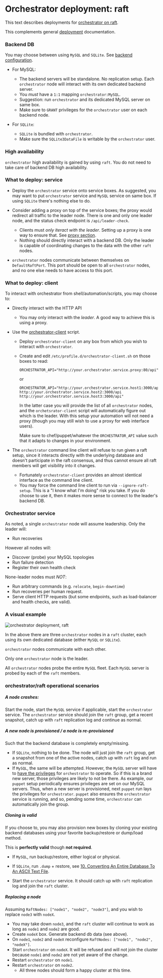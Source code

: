 # Orchestrator deployment: raft

This text describes deployments for [orchestrator on raft](raft.md).

This complements general [deployment](deployment.md) documentation.

### Backend DB

You may choose between using `MySQL` and `SQLite`. See [backend configuration](configuration-backend.md).

- For MySQL:
  - The backend servers will be standalone. No replication setup. Each `orchestrator` node will interact with its own dedicated backend server.
  - You _must_ have a `1:1` mapping `orchestrator:MySQL`.
  - Suggestion: run `orchestrator` and its dedicated MySQL server on same box.
  - Make sure to `GRANT` privileges for the `orchestrator` user on each backend node.

- For `SQLite`:
  - `SQLite` is bundled with `orchestrator`.
  - Make sure the `SQLite3DataFile` is writable by the `orchestrator` user.

### High availability

`orchestrator` high availability is gained by using `raft`. You do not need to take care of backend DB high availability.

### What to deploy: service

- Deploy the `orchestrator` service onto service boxes.
  As suggested, you may want to put `orchestrator` service and `MySQL` service on same box. If using `SQLite` there's nothing else to do.

- Consider adding a proxy on top of the service boxes; the proxy would redirect all traffic to the leader node. There is one and only one leader node, and the status check endpoint is `/api/leader-check`.
  - Clients must _only iteract with the leader_. Setting up a proxy is one way to ensure that. See [proxy section](raft.md#proxy).
  - Nothing should directly interact with a backend DB. Only the leader is capable of coordinating changes to the data with the other `raft` nodes.

- `orchestrator` nodes communicate between themselves on `DefaultRaftPort`. This port should be open to all `orchestrator` nodes, and no one else needs to have access to this port.

### What to deploy: client

To interact with orchestrator from shell/automation/scripts, you may choose to:

- Directly interact with the HTTP API
  - You may only interact with the _leader_. A good way to achieve this is using a proxy.
- Use the [orchestrator-client](orchestrator-client.md) script.
  - Deploy `orchestrator-client` on any box from which you wish to interact with `orchestrator`.
  - Create and edit `/etc/profile.d/orchestrator-client.sh` on those boxes to read:
    ```
    ORCHESTRATOR_API="http://your.orchestrator.service.proxy:80/api"
    ```
    or
    ```
    ORCHESTRATOR_API="http://your.orchestrator.service.host1:3000/api http://your.orchestrator.service.host2:3000/api http://your.orchestrator.service.host3:3000/api"
    ```
    In the latter case you will provide the list of all `orchestrator` nodes, and the `orchetsrator-client` script will automatically figure out which is the leader. With this setup your automation will not need a proxy (though you may still wish to use a proxy for web interface users).

    Make sure to chef/puppet/whatever the `ORCHESTRATOR_API` value such that it adapts to changes in your environment.

- The `orchestrator` command line client will refuse to run given a raft setup, since it interacts directly with the underlying database and doesn't participate in the raft consensus, and thus cannot ensure all raft members will get visibility into it changes.
  - Fortunately `orchestrator-client` provides an almost identical interface as the command line client.
  - You may force the command line client to run via `--ignore-raft-setup`. This is a "I know what I'm doing" risk you take. If you do choose to use it, then it makes more sense to connect to the leader's backend DB.


### Orchestrator service

As noted, a single `orchestrator` node will assume leadership. Only the leader will:

- Run recoveries

However all nodes will:

- Discover (probe) your MySQL topologies
- Run failure detection
- Register their own health check

None-leader nodes must _NOT_:

- Run arbitrary commands (e.g. `relocate`, `begin-downtime`)
- Run recoveries per human request.
- Serve client HTTP requests (but some endpoints, such as load-balancer and health checks, are valid).

### A visual example

![orchestrator deployment, raft](images/orchestrator-deployment-raft.png)

In the above there are three `orchestrator` nodes in a `raft` cluster, each using its own dedicated database (either `MySQL` or `SQLite`).

`orchestrator` nodes communicate with each other.

Only one `orchestrator` node is the leader.

All `orchestrator` nodes probe the entire `MySQL` fleet. Each `MySQL` server is probed by each of the `raft` members.

### orchestrator/raft operational scenarios

##### A node crashes:

Start the node, start the `MySQL` service if applicable, start the `orchestrator` service. The `orchestrator` service should join the `raft` group, get a recent snapshot, catch up with `raft` replication log and continue as normal.

##### A new node is provisioned / a node is re-provisioned

Such that the backend database is completely empty/missing.

- If `SQLite`, nothing to be done. The node will just join the `raft` group, get a snapshot from one of the active nodes, catch up with `raft` log and run as normal.
- If `MySQL`, the same will be attempted. However, the `MySQL` server will have to [have the privileges](configuration-backend.md#mysql-backend-db-setup) for `orchestrator` to operate. So if this is a brand new server, those privileges are likely to not be there.
  As example, our `puppet` setup periodically ensures privileges are set on our MySQL servers. Thus, when a new server is provisioned, next `puppet` run lays the privileges for `orchestrator`. `puppet` also ensures the `orchestrator` service is running, and so, pending some time, `orchestrator` can automatically join the group.

##### Cloning is valid

If you choose to, you may also provision new boxes by cloning your existing backend databases using your favorite backup/restore  or dump/load method.

This is **perfectly valid** though **not required**.

- If `MySQL`, run backup/restore, either logical or physical.
- If `SQLite`, run `.dump` + restore, see [10. Converting An Entire Database To An ASCII Text File](https://sqlite.org/cli.html).

- Start the `orchestrator` service. It should catch up with `raft` replication log and join the `raft` cluster.

##### Replacing a node

Assuming `RaftNodes: ["node1", "node2", "node3"]`, and you wish to replace `node3` with `nodeX`.

- You may take down `node3`, and the `raft` cluster will continue to work as long as `node1` and `node2` are good.
- Create `nodeX` box. Generate backend db data (see above).
- On `node1`, `node2` and `nodeX` reconfigure `RaftNodes: ["node1", "node2", "nodeX"]`.
- Start `orchestrator` on `nodeX`. It will be refused and will not join the cluster because `node1` and `node2` are not yet aware of the change.
- Restart `orchestrator` on `node1`.
- Restart `orchestrator` on `node2`.
  - All three nodes should form a happy cluster at this time.
